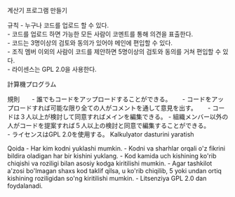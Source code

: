 계산기 프로그램 만들기  
  
규칙 - 누구나 코드를 업로드 할 수 있다.  
     - 코드를 업로드 하면 가능한 모든 사람이 코멘트를 통해 의견을 표출한다.  
     - 코드는 3명이상의 검토와 동의가 있어야 메인에 편입할 수 있다.  
     - 조직 멤버 이외의 사람이 코드를 제안하면 5명이상의 검토와 동의를 거쳐 편입할 수 있다.  
     - 라이센스는 GPL 2.0을 사용한다.
  
    
計算機プログラム  
  
規則　　- 誰でもコードをアップロードすることができる。　　
     - コードをアップロードすれば可能な限り全ての人がコメントを通して意見を出す。　　
     - コードは３人以上が検討して同意すればメインを編集できる。
     - 組織メンバー以外の人がコードを提案すれば５人以上の検討と同意で編集することができる。  
     - ライセンスはGPL 2.0を使用する。
Kalkulyator dasturini yaratish
  
Qoida - Har kim kodni yuklashi mumkin.
      - Kodni va sharhlar orqali o'z fikrini bildira oladigan har bir kishini yuklang.
      - Kod kamida uch kishining ko'rib chiqishi va roziligi bilan asosiy kodga kiritilishi mumkin.
      - Agar tashkilot a'zosi bo'lmagan shaxs kod taklif qilsa, u ko'rib chiqilib, 5 yoki undan ortiq kishining roziligidan so'ng kiritilishi mumkin.
      - Litsenziya GPL 2.0 dan foydalanadi.
